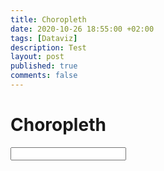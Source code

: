 ```yaml
---
title: Choropleth
date: 2020-10-26 18:55:00 +02:00
tags: [Dataviz]
description: Test
layout: post
published: true
comments: false
---
```


# Choropleth

<INPUT SRC="..assets/files/choropleth.html">